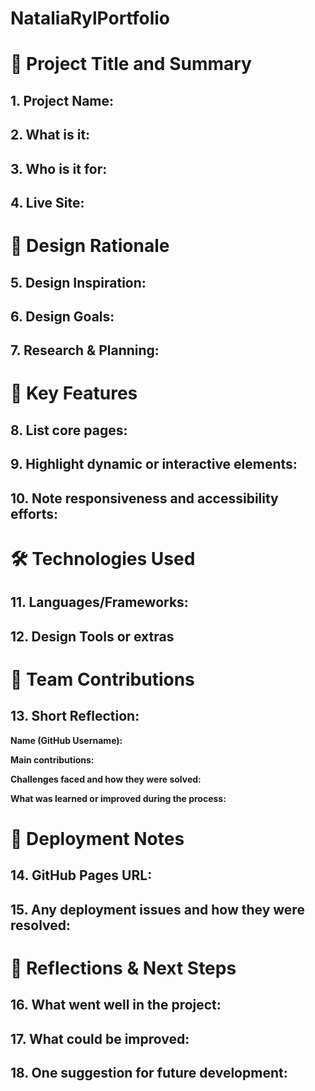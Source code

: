 # NataliaRylPortfolio


# 🧾 Project Title and Summary
## 1. Project Name:

## 2. What is it:

## 3. Who is it for: 

## 4. Live Site: 


# 🧠 Design Rationale
## 5. Design Inspiration:

## 6. Design Goals:

## 7. Research & Planning:


# 🔧 Key Features
## 8. List core pages:

## 9. Highlight dynamic or interactive elements:

## 10. Note responsiveness and accessibility efforts:


# 🛠️ Technologies Used
## 11. Languages/Frameworks:

## 12. Design Tools or extras


# 👥 Team Contributions
## 13. Short Reflection:

**Name (GitHub Username):**

**Main contributions:**

**Challenges faced and how they were solved:**

**What was learned or improved during the process:**


# 🚀 Deployment Notes
## 14. GitHub Pages URL:

## 15. Any deployment issues and how they were resolved:


# 🔄 Reflections & Next Steps
## 16. What went well in the project:

## 17. What could be improved:

## 18. One suggestion for future development:
